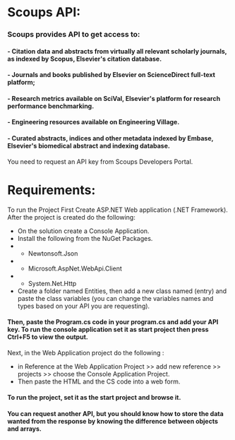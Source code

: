 # Scoups API:
### Scoups provides API to get access to:
#### - Citation data and abstracts from virtually all relevant scholarly journals, as indexed by Scopus, Elsevier's citation database.
#### - Journals and books published by Elsevier on ScienceDirect full-text platform;
#### - Research metrics available on SciVal, Elsevier's platform for research performance benchmarking.
#### - Engineering resources available on Engineering Village.
#### - Curated abstracts, indices and other metadata indexed by Embase, Elsevier's biomedical abstract and indexing database.
You need to request an API key from Scoups Developers Portal.
# Requirements:

To run the Project First Create ASP.NET Web application  (.NET Framework). After the project is created do the following:
- On the solution  create a Console Application.
- Install the following from the NuGet Packages. 
- - Newtonsoft.Json
- - Microsoft.AspNet.WebApi.Client
- - System.Net.Http
- Create a folder named Entities, then add a new class named (entry) and paste the class variables (you can change the variables names and types based on your API you are requesting).
#### Then, paste the Program.cs code in your program.cs and add your API key. To run the console application set it as start project then press Ctrl+F5 to view the output.
Next, in the Web Application project do the following :
- in Reference at the Web Application  Project >> add new reference >> projects >> choose the Console Application  Project.
- Then paste the HTML and the CS code into a web form.
#### To run the project, set it as the start project and browse it.
#### You can request another API, but you should know how to store the data wanted from the response by knowing the difference between objects and arrays.



